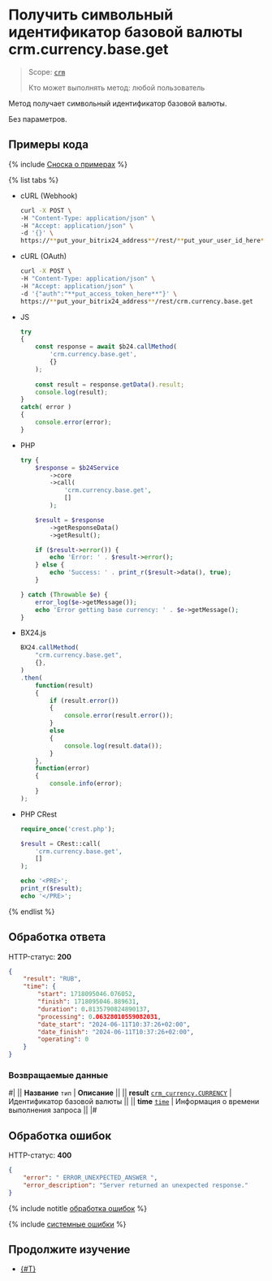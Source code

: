 # Получить символьный идентификатор базовой валюты crm.currency.base.get

> Scope: [`crm`](../../scopes/permissions.md)
>
> Кто может выполнять метод: любой пользователь

Метод получает символьный идентификатор базовой валюты.

Без параметров.

## Примеры кода

{% include [Сноска о примерах](../../../_includes/examples.md) %}

{% list tabs %}

- cURL (Webhook)

    ```bash
    curl -X POST \
    -H "Content-Type: application/json" \
    -H "Accept: application/json" \
    -d '{}' \
    https://**put_your_bitrix24_address**/rest/**put_your_user_id_here**/**put_your_webbhook_here**/crm.currency.base.get
    ```

- cURL (OAuth)

    ```bash
    curl -X POST \
    -H "Content-Type: application/json" \
    -H "Accept: application/json" \
    -d '{"auth":"**put_access_token_here**"}' \
    https://**put_your_bitrix24_address**/rest/crm.currency.base.get
    ```

- JS


    ```js
    try
    {
    	const response = await $b24.callMethod(
    		'crm.currency.base.get',
    		{}
    	);
    	
    	const result = response.getData().result;
    	console.log(result);
    }
    catch( error )
    {
    	console.error(error);
    }
    ```

- PHP


    ```php
    try {
        $response = $b24Service
            ->core
            ->call(
                'crm.currency.base.get',
                []
            );
    
        $result = $response
            ->getResponseData()
            ->getResult();
    
        if ($result->error()) {
            echo 'Error: ' . $result->error();
        } else {
            echo 'Success: ' . print_r($result->data(), true);
        }
    
    } catch (Throwable $e) {
        error_log($e->getMessage());
        echo 'Error getting base currency: ' . $e->getMessage();
    }
    ```

- BX24.js

    ```js
    BX24.callMethod(
        "crm.currency.base.get",
        {},
    )
    .then(
        function(result)
        {
            if (result.error())
            {
                console.error(result.error());
            }
            else
            {
                console.log(result.data());
            }
        },
        function(error)
        {
            console.info(error);
        }
    );
    ```

- PHP CRest

    ```php
    require_once('crest.php');

    $result = CRest::call(
        'crm.currency.base.get',
        []
    );

    echo '<PRE>';
    print_r($result);
    echo '</PRE>';
    ```

{% endlist %}

## Обработка ответа

HTTP-статус: **200**

```json
{
    "result": "RUB",
    "time": {
        "start": 1718095046.076052,
        "finish": 1718095046.889631,
        "duration": 0.8135790824890137,
        "processing": 0.06328010559082031,
        "date_start": "2024-06-11T10:37:26+02:00",
        "date_finish": "2024-06-11T10:37:26+02:00",
        "operating": 0
    }
}
```

### Возвращаемые данные

#|
|| **Название**
`тип` | **Описание** ||
|| **result**
[`crm_currency.CURRENCY`](../data-types.md#crm_currency) | Идентификатор базовой валюты ||
|| **time**
[`time`](../../data-types.md) | Информация о времени выполнения запроса ||
|#

## Обработка ошибок

HTTP-статус: **400**

```json
{
    "error": " ERROR_UNEXPECTED_ANSWER ",
    "error_description": "Server returned an unexpected response."
}
```

{% include notitle [обработка ошибок](../../../_includes/error-info.md) %}

{% include [системные ошибки](../../../_includes/system-errors.md) %}

## Продолжите изучение 

- [{#T}](./crm-currency-base-set.md)